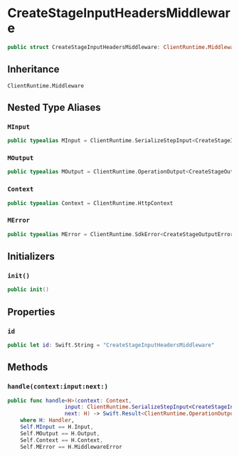 # CreateStageInputHeadersMiddleware

``` swift
public struct CreateStageInputHeadersMiddleware: ClientRuntime.Middleware 
```

## Inheritance

`ClientRuntime.Middleware`

## Nested Type Aliases

### `MInput`

``` swift
public typealias MInput = ClientRuntime.SerializeStepInput<CreateStageInput>
```

### `MOutput`

``` swift
public typealias MOutput = ClientRuntime.OperationOutput<CreateStageOutputResponse>
```

### `Context`

``` swift
public typealias Context = ClientRuntime.HttpContext
```

### `MError`

``` swift
public typealias MError = ClientRuntime.SdkError<CreateStageOutputError>
```

## Initializers

### `init()`

``` swift
public init() 
```

## Properties

### `id`

``` swift
public let id: Swift.String = "CreateStageInputHeadersMiddleware"
```

## Methods

### `handle(context:input:next:)`

``` swift
public func handle<H>(context: Context,
                  input: ClientRuntime.SerializeStepInput<CreateStageInput>,
                  next: H) -> Swift.Result<ClientRuntime.OperationOutput<CreateStageOutputResponse>, MError>
    where H: Handler,
    Self.MInput == H.Input,
    Self.MOutput == H.Output,
    Self.Context == H.Context,
    Self.MError == H.MiddlewareError
```
